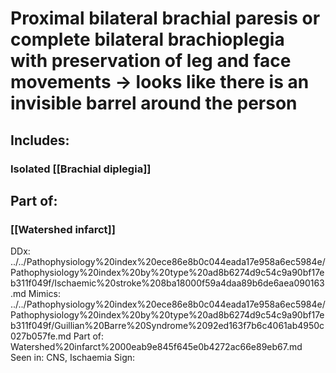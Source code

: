 # Proximal bilateral brachial paresis or complete bilateral brachioplegia with preservation of leg and face movements → looks like there is an invisible barrel around the person
## Includes:
### Isolated [[Brachial diplegia]]
## Part of:
### [[Watershed infarct]]

DDx: ../../Pathophysiology%20index%20ece86e8b0c044eada17e958a6ec5984e/Pathophysiology%20index%20by%20type%20ad8b6274d9c54c9a90bf17eb311f049f/Ischaemic%20stroke%208ba18000f59a4daa89b6de6aea090163.md
Mimics: ../../Pathophysiology%20index%20ece86e8b0c044eada17e958a6ec5984e/Pathophysiology%20index%20by%20type%20ad8b6274d9c54c9a90bf17eb311f049f/Guillian%20Barre%20Syndrome%2092ed163f7b6c4061ab4950c027b057fe.md
Part of: Watershed%20infarct%2000eab9e845f645e0b4272ac66e89eb67.md
Seen in: CNS, Ischaemia
Sign: 

